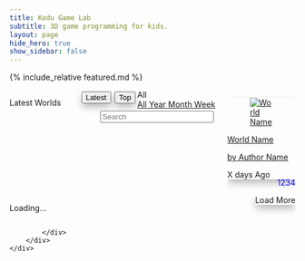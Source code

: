 ```yaml
---
title: Kodu Game Lab
subtitle: 3D game programming for kids.
layout: page
hide_hero: true
show_sidebar: false
---
```


<style>
.world-item .button {
  display: none;
}
.world-item .description {
  display: none;
}
.world-item .downloads {
  color: blue;
  float: right;
}  
.modal.world-item .description {
  display: unset;
  color: green;
}
.modal .button
{
  display:unset;
  float: right;
  margin: 10px;
}
.button
{
  box-shadow: 0 0.5em 1em -0.125em rgb(10 10 10 / 33%), 0 0px 0 1px rgb(10 10 10 / 2%)
}
.card{
  box-shadow: 0 0.5em 1em -0.125em rgb(10 10 10 / 33%), 0 0px 0 1px rgb(10 10 10 / 2%)
}
.navbar{
  box-shadow: 0 0.5em 1em -0.125em rgb(10 10 10 / 33%), 0 0px 0 1px rgb(10 10 10 / 2%)
}
.sort-button
{
  float: right;
  margin: 3px;
}
.modal-open {
    overflow: initial;
}
.modal .close{
    width: 40px;
    height: 40px;
    border-radius: 40px;
    position: absolute;
    right: -15px;
    top: -15px;
    z-index: 2; 
    /* overflow: visible; */
    font-size: xxx-large;
    cursor:pointer;
    line-height: 10px;
    padding-left: 5px;
}
.modal-card{
    overflow: visible; 
}

</style>

<script src="https://code.jquery.com/jquery-3.2.1.min.js"></script>
<script src="https://cdnjs.cloudflare.com/ajax/libs/jquery-timeago/1.6.7/jquery.timeago.min.js" crossorigin="anonymous"></script>

{% include_relative featured.md %}

<section class="section">
    <div class="container">
        <div class="columns">
            <div class="column is-12">
                <div class="columns is-multiline world-container">
                      <div class="column is-12">
                          <p data-type='resulttitle' style='float: left;' class="title is-3">Latest Worlds
                          </p>
                          <div class="navbar-item has-dropdown is-hoverable" style="float:right">
                            <div id='range' class="navbar-link">
                              All
                            </div>
                            <div id="rangeDropdown" class="navbar-dropdown ">
                              <a class="navbar-item " href="#">
                                All
                              </a>
                              <a class="navbar-item " href="#">
                                Year
                              </a>
                              <a class="navbar-item " href="#">
                                Month
                              </a>
                              <a class="navbar-item " href="#">
                                Week
                              </a>
                            </div>
                          </div>
                          <button id="top-button" class='button sort-button'>Top</button>
                          <button id="latest-button" class='button sort-button'>Latest</button>
                          <input class="input search" type="text" placeholder="Search" style="float:right;width:200px;margin:3px;">
                      </div>
                      <div class="column is-2-desktop is-4-tablet world-item">
                        <a data-type='worldref' href="#">
                          <div class="card">
                            <div class="card-image">
                              <figure class="image is-4by3">
                                <img data-type='thumbnail' src="https://via.placeholder.com/128x128" alt="World Name">
                              </figure>
                            </div>
                            <div class="card-content p-3">
                              <p data-type='worldname' class="title is-6">World Name</p>
                              <p data-type='authorname' class="subtitle is-6">by Author Name</p>  
                              <p data-type='description' class="description subtitle is-6">Description</p>  
                              <a data-type='download-link' class='button is-primary'>Download</a>
                              <p data-type='downloads' class="downloads subtitle is-6">1234</p>  
                              <p>
                                <time data-type='ago' class="timeago title is-7 has-text-right">X days Ago</time>
                              </p>
                            </div>
                          </div>
                        </a>
                      </div>
                    </div>
                      <div class="column is-12">
                          <p data-type='more-button' id='loading-message' style='float:left' class="title is-3">Loading...
                          </p>
                          <div style='float:right' class='button more-button is-primary'>Load More</div>
                      </div>              
               
            </div>
        </div>
    </div>
</section>

<div class="modal">
  <div class="modal-background"></div>
  <div class="modal-card">
  </button>
  </div>

</div>



<script>

function hexToBase64(str) {
  return btoa(String.fromCharCode.apply(null,
    str.replace(/\r|\n/g, "").replace(/([\da-fA-F]{2}) ?/g, "0x$1 ").replace(/ +$/, "").split(" "))
  );
}
function base64ToHex(str) {
  for (var i = 0, bin = atob(str.replace(/[ \r\n]+$/, "")), hex = []; i < bin.length; ++i) {
    var tmp = bin.charCodeAt(i).toString(16);
    if (tmp.length === 1) tmp = "0" + tmp;
    hex[hex.length] = tmp;
  }
  return hex.join("");
}

function decodeGuid(encodedGuid)
{
      //"dTZs7fWnRkygPa6j0RjR0g=="

      // 75366ced-f5a7-464c-a03d-aea3d118d1d2
      // 75366ced-f5a7-464c-a03d-aea3d118d1d2

      // 38DB4312-DEDF-4EC1-84DC-2B31974A5926

      // 49bc134b-8620-2a46-974b-b2e6286ebb4d

      // 4B13BC49-2086-462A-974B-B2E6286EBB4D
      // 4b13bc49-2086-462a-974b-b2e6286ebb4d

      //ns[0]=os[]

      var decoded = base64ToHex(encodedGuid);

      var chunks = [];
      chunks.push( decoded.substring(6, 8)+
                  decoded.substring(4, 6)+
                  decoded.substring(2, 4)+
                  decoded.substring(0, 2) 
        );
      chunks.push( 
        decoded.substring(10, 12) +
        decoded.substring(8, 10) 
        );
      chunks.push( 
        decoded.substring(14, 16)+ 
        decoded.substring(12, 14) 
      );
      chunks.push( decoded.substring(16, 20) );
      chunks.push( decoded.substring(20) );
      decoded = chunks.join("-");
      return (decoded)
}
decodeGuid("SbwTS4YgKkaXS7LmKG67TQ==")
//TODO. Page caching may not be working right!!
//Todo. MrPresident levels all white.
//todo. sudden 502 on thumbs. 
//todo. fix short encoding on world page
  
$().ready(function(){
    $(".world-item").hide();//hide template at start.
    jQuery.timeago.settings.strings.minute = "1 minute";//remove "about" (ug)
    jQuery.timeago.settings.strings.hour = "1 hour";
    jQuery.timeago.settings.strings.hours = "%d hours";
    
    //get url params
    var params={};
    window.location.search
      .replace(/[?&]+([^=&]+)=([^&]*)/gi, function(str,key,value) {
        params[key] = value;
      }
    );

    //q in url is search query (if any)
    let search = params["q"]
    if(search)
      search=decodeURIComponent(search)
    if(search && search.trim().length>0)
    {
        //update section title and search bar
        $("[data-type='resulttitle']").text("Results for:"+search)
        $(".search").val(search)
    }else
    {  
      search=""//Make sure str is blank
    }

    //Show featured if not doing any sort of query
    if(window.location.search=="")
      initFeatured();
    
    let sortBy=params["sortBy"]
    if(!sortBy)
      sortBy='date';  //by default 

    let range=params["range"]
    if(!range)
      range='all';//by default
  
    if(sortBy=='date')//if sorting by date
    {
      range='all';//then range is always all
      $("#range").parent().hide();//range drop down isnt needed.
    }

    //setup page for top or latest  
    if(sortBy=='date')
    {
      $("[data-type='resulttitle']").text("Latest worlds")
      $("#latest-button").addClass("is-primary");
      $("#top-button").on("click",function(){
        doNav($(".search").val(),"downloads",range)//toggle top/latest
      });
    }else{
      $("[data-type='resulttitle']").text("Top worlds")
      $("#top-button").addClass("is-primary");
      $("#latest-button").on("click",function(){
        doNav($(".search").val(),"date",range)//toggle top/latest
      });
    }

    //Set range drop down label
    let capitalized=range.charAt(0).toUpperCase()+range.slice(1);
    $("#range").html(capitalized);

    //Handle range drop down click navigation
    $("#rangeDropdown a").on("click",function(e){
      doNav($(".search").val(),sortBy,e.target.innerHTML.trim().toLocaleLowerCase())
    });


    //if a world id was specified fetch that world meta and display in modal
    if(window.location.hash){
      let guid = window.location.hash.slice(1)//slice removes # at start.

      //handle base64 guids.
      //todo. Fix. Not working
      if(guid.length==24 && guid[22]=='=' && guid[23]=='=') //base64 guid?
      {
        guid=decodeGuid(guid)
      }

      if(guid.length==36){//minimal sanity check. 36 = len of guid
        let dataUrl = "https://koduworlds.azurewebsites.net/world/"+guid
        //todo validate guid.
        $.get( dataUrl, function( world ) {
            //todo handle error. Fill in modal with World Not Found? 
            //console.log("Got Zero Search Results")
            if(world)
            {
              //todo. unify this code with pageload version
              //copy first item (template)
              let item=$(".world-item").first().clone();
              //and fill it in with world data
              item.find("[data-type='worldref']").attr("href","#"+world.WorldId);
              item.find("[data-type='worldname']").text(world.Name);
              item.find("[data-type='authorname']").text("by "+world.Creator);
              item.find("[data-type='description']").text(world.Description);
              item.find("[data-type='downloads']").text(world.Downloads+"⇩" ); /* &#8681 */
              item.find("[data-type='ago']").text(world.Modified);
              item.find("[data-type='ago']").attr("datetime",world.Modified);
              item.find("[data-type='thumbnail']").attr("src","https://koduworlds.azurewebsites.net/thumbnail/"+world.WorldId)
              item.find("[data-type='download-link']").attr("href","https://koduworlds.azurewebsites.net/download/"+world.WorldId+"?fn="+
                createDotKoduFilename(world.Name,world.Creator))
              item.show();//template defaults to hidden so show.

              //item.find("[data-type='download-link']").attr("download",   createDotKoduFilename(world.Name,world.Creator))

              let quality=params["quality"]
              if(quality)
                item.find("[data-type='thumbnail']").attr("src",item.find("[data-type='thumbnail']").attr("src")+"?quality="+quality);

              item.on("click",function(e){
                  //console.log(e.currentTarget)
                  $(".modal").addClass("is-active")
                  $(".modal-card").html($(e.currentTarget).html())

                  let closeButton = $('<button type="button" class="close" data-dismiss="modal" aria-label="Close"><span aria-hidden="true">&times;</span>')
                  $(".modal-card").append(closeButton);
                  //handle close modal on background click
                  $(".modal .close").on("click", function(){
                      $(".modal-background").click()//close by simulating background click
                  })
              })

              //todo. maybe hide this item.
              $(".world-container").append(item );

              //Immediately pop up in a modal
              item.click();
            }

        });
      }
    }
    
    //handle close modal on background click
    $(".modal-background").on("click",function(e){
      $(".is-active").removeClass("is-active")
      //remove anchor (#) from url
      history.pushState({}, "", document.location.href.split('#')[0]);
    })

    //handle Enter in search box.
    $(".search").on("keyup",function(event) {
      if (event.keyCode === 13) {
        event.preventDefault();
        doNav($(".search").val(),sortBy,range)
      }
    });

    //handle navigation including building url
    function doNav(search,sortBy,range)
    {
      let newPath = document.location.origin+document.location.pathname
      let filter = search.trim();
     
      //if(sortBy!='date') //todo? don't include if date since it is default
        newPath+='?sortBy='+sortBy  
      if(range!='all')//dont include if default (all). 
        newPath+='&range='+range  

      if(filter.length)//add search string
        newPath+='&q='+filter  
        
      //console.log(newPath);
      window.location=newPath
    }
    
    //todo. move to util file
    function createDotKoduFilename(levelTitle, levelCreator)
    {
        // Clean up the title and creator if needed
        levelTitle = levelTitle.trim();
        if (levelTitle=="")
            levelTitle = "Level";
        else if (levelTitle.length > 32)
        {
            levelTitle = levelTitle.substring(0, 32);
            levelTitle = levelTitle.trim();
        }

        levelCreator = levelCreator.trim();
        if (levelCreator=="")
            levelCreator = "Unknown";
        else if (levelCreator.length > 32)
        {
            levelCreator = levelCreator.substring(0, 32);
            levelCreator = levelCreator.trim();
        }

        // Get rid of invalid characters
        let illegalRe = /[\/\?<>\\:\*\|":]/g;
        let controlRe = /[\x00-\x1f\x80-\x9f]/g;
        let reservedRe = /^\.+$/;
        let windowsReservedRe = /^(con|prn|aux|nul|com[0-9]|lpt[0-9])(\..*)?$/i;

        function sanitize(input, replacement) {
          let sanitized = input
            .replace(illegalRe, replacement)
            .replace(controlRe, replacement)
            .replace(reservedRe, replacement)
            .replace(windowsReservedRe, replacement);
          return sanitized;
        }
        let newName = levelTitle+", by "+levelCreator;
        newName=sanitize(newName,"-");//+".kodu";//todo is this the right way to handle
        // Get rid of invalid characters
        return(encodeURIComponent(newName))

    }

    //pageing for worlds results
    let curFirst=0;
    let curCount=6*6;//six rows of six each
    let curSearch=search;
    let curSort=sortBy;
    let curRange=range;

    var fetchingPage=false;
    function getWorldsPage()
    {
      if(fetchingPage)
        return;
      fetchingPage=true;

      //todo change to post search api
      let urlArgs= "?first="+curFirst+"&count="+curCount+"&sortBy="+curSort+"&range="+curRange;
      baseUrl = "https://koduworlds.azurewebsites.net/search/"+curSearch
      let url=baseUrl+urlArgs
      curFirst+=curCount;

      //console.log("getWorldsPage:" + url);

      $.get( url, function( data ) {
          if(data.length==0 || data.length<curCount)
          {
            //console.log("Got Zero or < Count Search Results")
            $("#loading-message").hide();
            $(".more-button").remove();//hack to stop auto scroll. todo. better fix.
          }
          for(world of data)
          {
              //copy first item (template)
              let item=$(".world-item").first().clone();
              //and fill it in with world data
              item.find("[data-type='worldref']").attr("href","#"+world.WorldId);
              item.find("[data-type='worldname']").text(world.Name);
              item.find("[data-type='authorname']").text("by "+world.Creator);
              item.find("[data-type='description']").text(world.Description);
              item.find("[data-type='downloads']").text(world.Downloads+"⇩" ); /* &#8681 */
              item.find("[data-type='ago']").text(world.Modified);
              item.find("[data-type='ago']").attr("datetime",world.Modified);
              item.find("[data-type='thumbnail']").attr("src","https://koduworlds.azurewebsites.net/thumbnail/"+world.WorldId)
              item.find("[data-type='download-link']").attr("href","https://koduworlds.azurewebsites.net/download/"+world.WorldId+"?fn="+createDotKoduFilename(world.Name,world.Creator))

              let quality=params["quality"]
              if(quality)
                item.find("[data-type='thumbnail']").attr("src",item.find("[data-type='thumbnail']").attr("src")+"?quality="+quality);

              //item.find("[data-type='download-link']").attr("download",createDotKoduFilename(world.Name,world.Creator))

              item.show();//defaults to hidden so show.

              item.on("click",function(e){
                  //console.log(e.currentTarget)
                  $(".modal").addClass("is-active")
                  $(".modal-card").html($(e.currentTarget).html())

                  let closeButton = $('<button type="button" class="close" data-dismiss="modal" aria-label="Close"><span aria-hidden="true">&times;</span>')
                  $(".modal-card").append(closeButton);
                  //handle close modal on background click
                  $(".modal .close").on("click", function(){
                      $(".modal-background").click()//close by simulating background click
                  })

                  
              })

              $(".world-container").append(item );
          }
          $(".timeago").timeago();
          fetchingPage=false;
      });
    } //end getWorldPage() 
  


    //dummy button used by infinite scroll
    $(".more-button").on("click",function(){
      getWorldsPage()
    });  
    
    //Infinite Scroll
    $(window).on("scroll", function() {
     var scrollHeight = $(document).height();
     var scrollPos = $(window).height() + $(window).scrollTop();
     if(((scrollHeight - 300) >= scrollPos) / scrollHeight == 0){
       $('.more-button').click();
      }
    });  
  
    //Start by getting first page of results
    getWorldsPage()

});
</script>

